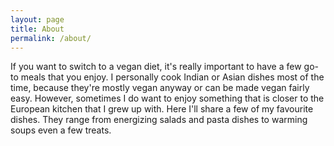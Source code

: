 ```yaml
---
layout: page
title: About
permalink: /about/
---
```


If you want to switch to a vegan diet, it's really important to have a few go-to meals that you enjoy. I personally cook Indian or Asian dishes most of the time, because they're mostly vegan anyway or can be made vegan fairly easy. However, sometimes I do want to enjoy something that is closer to the European kitchen that I grew up with. Here I'll share a few of my favourite dishes. They range from energizing salads and pasta dishes to warming soups even a few treats.
